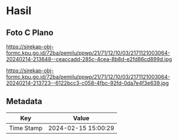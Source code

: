 # Hasil

## Foto C Plano

https://sirekap-obj-formc.kpu.go.id/72ba/pemilu/ppwp/21/71/12/10/03/2171121003064-20240214-213648--ceaccadd-285c-4cea-8b8d-e2fd86cd899d.jpg

https://sirekap-obj-formc.kpu.go.id/72ba/pemilu/ppwp/21/71/12/10/03/2171121003064-20240214-213723--6122bcc3-c058-4fbc-92fd-0da7e4f3e639.jpg


## Metadata

| Key        | Value               |
| ---------- | ------------------- |
| Time Stamp | 2024-02-15 15:00:29 |




